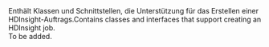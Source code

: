 <Namespace Name="Microsoft.Azure.Management.HDInsight.Job">
  <Docs>
    <summary><span data-ttu-id="029d4-101">Enthält Klassen und Schnittstellen, die Unterstützung für das Erstellen einer HDInsight-Auftrags.</span><span class="sxs-lookup"><span data-stu-id="029d4-101">Contains classes and interfaces that support creating an HDInsight job.</span></span></summary> 
    <remarks>To be added.</remarks>
  </Docs>
</Namespace>
